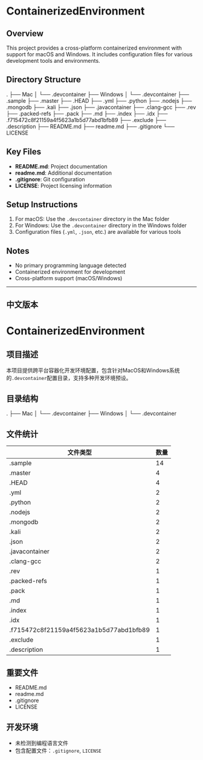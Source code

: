 # ContainerizedEnvironment
## Overview
This project provides a cross-platform containerized environment with support for macOS and Windows. It includes configuration files for various development tools and environments.
## Directory Structure
.
├── Mac
│   └── .devcontainer
├── Windows
│   └── .devcontainer
├── .sample
├── .master
├── .HEAD
├── .yml
├── .python
├── .nodejs
├── .mongodb
├── .kali
├── .json
├── .javacontainer
├── .clang-gcc
├── .rev
├── .packed-refs
├── .pack
├── .md
├── .index
├── .idx
├── .f715472c8f21159a4f5623a1b5d77abd1bfb89
├── .exclude
├── .description
├── README.md
├── readme.md
├── .gitignore
└── LICENSE
## Key Files
- **README.md**: Project documentation
- **readme.md**: Additional documentation
- **.gitignore**: Git configuration
- **LICENSE**: Project licensing information
## Setup Instructions
1. For macOS: Use the `.devcontainer` directory in the Mac folder
2. For Windows: Use the `.devcontainer` directory in the Windows folder
3. Configuration files (`.yml`, `.json`, etc.) are available for various tools
## Notes
- No primary programming language detected
- Containerized environment for development
- Cross-platform support (macOS/Windows)

---

## 中文版本

# ContainerizedEnvironment
## 项目描述
本项目提供跨平台容器化开发环境配置，包含针对MacOS和Windows系统的`.devcontainer`配置目录，支持多种开发环境预设。
## 目录结构
.
├── Mac
│   └── .devcontainer
├── Windows
│   └── .devcontainer
## 文件统计
| 文件类型       | 数量 |
|----------------|------|
| .sample        | 14   |
| .master        | 4    |
| .HEAD          | 4    |
| .yml           | 2    |
| .python        | 2    |
| .nodejs        | 2    |
| .mongodb       | 2    |
| .kali          | 2    |
| .json          | 2    |
| .javacontainer | 2    |
| .clang-gcc     | 2    |
| .rev           | 1    |
| .packed-refs   | 1    |
| .pack          | 1    |
| .md            | 1    |
| .index         | 1    |
| .idx           | 1    |
| .f715472c8f21159a4f5623a1b5d77abd1bfb89 | 1  |
| .exclude       | 1    |
| .description   | 1    |
## 重要文件
- README.md
- readme.md
- .gitignore
- LICENSE
## 开发环境
- 未检测到编程语言文件
- 包含配置文件：`.gitignore`, `LICENSE`
